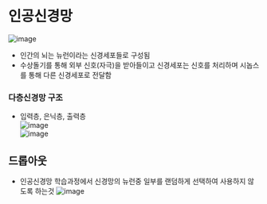 # 인공신경망
![image](https://user-images.githubusercontent.com/126637081/230748387-98ca839e-9f04-4794-aa0a-1800400c25b2.png)
* 인간의 뇌는 뉴런이라는 신경세포들로 구성됨
* 수상돌기를 통해 외부 신호(자극)을 받아들이고 신경세포는 신호를 처리하며 시놉스를 통해 다른 신경세포로 전달함


### 다층신경망 구조
* 입력층, 은닉층, 출력층<br/>
![image](https://user-images.githubusercontent.com/126637081/230749436-ba8365aa-cee3-4bd3-b248-c440a2287972.png)<br/>
![image](https://user-images.githubusercontent.com/126637081/230749438-3ff16740-c3b4-44bd-817a-10cb9c25dafd.png)<br/>


## 드롭아웃
* 인공신경망 학습과정에서 신경망의 뉴런중 일부를 랜덤하게 선택하여 사용하지 않도록 하는것
![image](https://user-images.githubusercontent.com/126637081/230749474-ff7c6f9d-6921-4886-8cc8-d7655e3792c1.png)
<br/>


